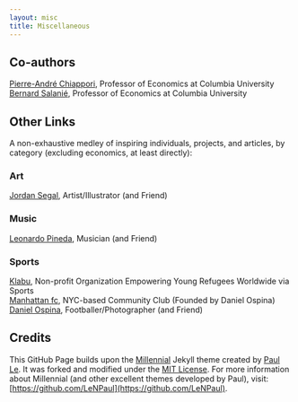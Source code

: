 ```yaml
---
layout: misc
title: Miscellaneous
---
```



## Co-authors
<a href="http://www.columbia.edu/~pc2167/" target="_blank" rel="noopener noreferrer">Pierre-André Chiappori</a>, Professor of Economics at Columbia University  
<a href="http://bsalanie.com/" target="_blank" rel="noopener noreferrer">Bernard Salanié</a>, Professor of Economics at Columbia University


## Other Links  
A non-exhaustive medley of inspiring individuals, projects, and articles, by category (excluding economics, at least directly):

### Art  
<a href="https://www.jmsegal.com/" target="_blank" rel="noopener noreferrer">Jordan Segal</a>, Artist/Illustrator (and Friend)

### Music  
<a href="http://leonardopinedag.com/index.php" target="_blank" rel="noopener noreferrer">Leonardo Pineda</a>, Musician (and Friend)

### Sports  
<a href="https://klabu.org/" target="_blank" rel="noopener noreferrer">Klabu</a>, Non-profit Organization Empowering Young Refugees Worldwide via Sports  
<a href="http://mnhttnfc.com/" target="_blank" rel="noopener noreferrer">Manhattan fc</a>, NYC-based Community Club (Founded by Daniel Ospina)  
<a href="https://www.dannyospina.com/" target="_blank" rel="noopener noreferrer">Daniel Ospina</a>, Footballer/Photographer (and Friend)  

## Credits  
This GitHub Page builds upon the [Millennial](https://lenpaul.github.io/Millennial/) Jekyll theme created by [Paul Le](https://www.lenpaul.com/). It was forked and modified under the [MIT License](http://choosealicense.com/licenses/mit/). For more information about Millennial (and other excellent themes developed by Paul), visit: [https://github.com/LeNPaul](https://github.com/LeNPaul).
